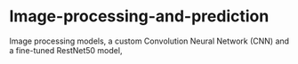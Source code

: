 # Image-processing-and-prediction
 Image processing models, a custom Convolution Neural Network (CNN) and a fine-tuned  RestNet50 model,
